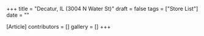 +++
title = "Decatur, IL (3004 N Water St)"
draft = false
tags = ["Store List"]
date = ""

[Article]
contributors = []
gallery = []
+++